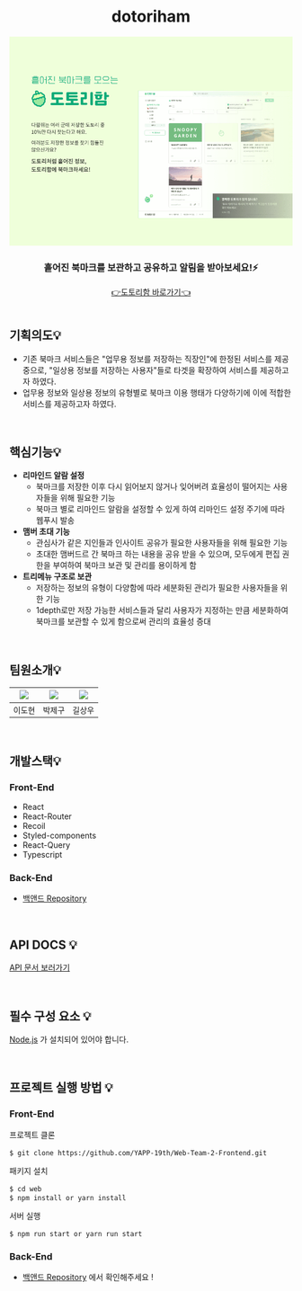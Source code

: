 # <div align="center"> dotoriham</div>

<div align="center">
    <img src="/docs/og-image.png" />
</div>

### <div align="center">흩어진 북마크를 보관하고 공유하고 알림을 받아보세요!⚡</div>

<div align="center">
    <a href="https://dotoriham.com/">👉도토리함 바로가기👈</a>
</div>

<br />

## 기획의도💡

- 기존 북마크 서비스들은 "업무용 정보를 저장하는 직장인"에 한정된 서비스를 제공 중으로, "일상용 정보를 저장하는 사용자"들로 타겟을 확장하여 서비스를 제공하고자 하였다.
- 업무용 정보와 일상용 정보의 유형별로 북마크 이용 행태가 다양하기에 이에 적합한 서비스를 제공하고자 하였다.

<br />

## 핵심기능💡

- **리마인드 알람 설정**
  - 북마크를 저장한 이후 다시 읽어보지 않거나 잊어버려 효율성이 떨어지는 사용자들을 위해 필요한 기능
  - 북마크 별로 리마인드 알람을 설정할 수 있게 하여 리마인드 설정 주기에 따라 웹푸시 발송
- **맴버 초대 기능**
  - 관심사가 같은 지인들과 인사이트 공유가 필요한 사용자들을 위해 필요한 기능
  - 초대한 맴버드르 간 북마크 하는 내용을 공유 받을 수 있으며, 모두에게 편집 권한을 부여하여 북마크 보관 및 관리를 용이하게 함
- **트리메뉴 구조로 보관**
  - 저장하는 정보의 유형이 다양함에 따라 세분화된 관리가 필요한 사용자들을 위한 기능
  - 1depth로만 저장 가능한 서비스들과 달리 사용자가 지정하는 만큼 세분화하여 북마크를 보관할 수 있게 함으로써 관리의 효율성 증대

<br />

## 팀원소개💡

| [<img src="https://avatars.githubusercontent.com/ksmfou98" width="500">](https://github.com/ksmfou98) | [<img src="https://avatars.githubusercontent.com/Zigje9" width="500">](https://github.com/Zigje9) | [<img src="https://avatars.githubusercontent.com/gilsangwoo" width="500">](https://github.com/gilsangwoo) |
| :---------------------------------------------------------------------------------------------------: | :-----------------------------------------------------------------------------------------------: | :-------------------------------------------------------------------------------------------------------: |
|                                                이도현                                                 |                                              박제구                                               |                                                  길상우                                                   |

<br />

## 개발스택💡

### Front-End

- React
- React-Router
- Recoil
- Styled-components
- React-Query
- Typescript

### Back-End

- [백앤드 Repository](https://github.com/YAPP-19th/Web-Team-2-Backend)

<br />

## API DOCS 💡

[API 문서 보러가기](https://dotoriham.duckdns.org/swagger-ui/index.html#/)

<br />

## 필수 구성 요소 💡

[Node.js](https://nodejs.org/ko/) 가 설치되어 있어야 합니다.

<br />

## 프로젝트 실행 방법 💡

### Front-End

프로젝트 클론

```shell
$ git clone https://github.com/YAPP-19th/Web-Team-2-Frontend.git
```

패키지 설치

```shell
$ cd web
$ npm install or yarn install
```

서버 실행

```shell
$ npm run start or yarn run start
```

### Back-End

- [백앤드 Repository](https://github.com/YAPP-19th/Web-Team-2-Backend) 에서 확인해주세요 !

